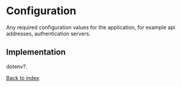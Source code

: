 # Configuration

Any required configuration values for the application, for example api addresses, authentication servers.

## Implementation

dotenv?.

[Back to index](../README.md)
